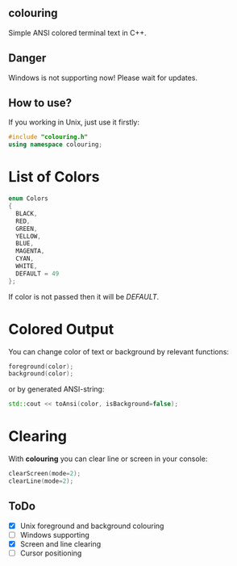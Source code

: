 ## colouring
Simple ANSI colored terminal text in C++.
## Danger
Windows is not supporting now! Please wait for updates.
## How to use?
If you working in Unix, just use it firstly:
```c++
#include "colouring.h"
using namespace colouring;
```
# List of Colors
```c++
enum Colors
{
  BLACK,
  RED,
  GREEN,
  YELLOW,
  BLUE,
  MAGENTA,
  CYAN,
  WHITE,
  DEFAULT = 49
};
```
If color is not passed then it will be *DEFAULT*.
# Colored Output
You can change color of text or background by relevant functions:
```c++
foreground(color);
background(color);
```
or by generated ANSI-string:
```c++
std::cout << toAnsi(color, isBackground=false);
```
# Clearing
With **colouring** you can clear line or screen in your console:
```c++
clearScreen(mode=2);
clearLine(mode=2);
```
## ToDo
- [x] Unix foreground and background colouring
- [ ] Windows supporting
- [x] Screen and line clearing
- [ ] Cursor positioning
